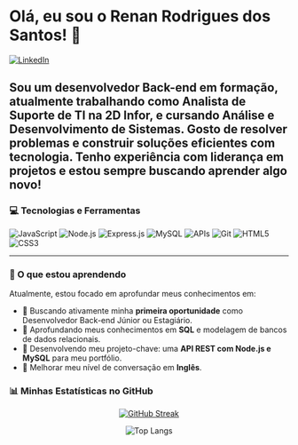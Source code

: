 # Olá, eu sou o Renan Rodrigues dos Santos! 👋

<p align="left">
  <a href="https://www.linkedin.com/in/renanrrodriguess/" target="_blank">
    <img src="https://img.shields.io/badge/LinkedIn-0077B5?style=for-the-badge&logo=linkedin&logoColor=white" alt="LinkedIn"/>
  </a>
</p>

Sou um desenvolvedor Back-end em formação, atualmente trabalhando como Analista de Suporte de TI na 2D Infor, e cursando Análise e Desenvolvimento de Sistemas. Gosto de resolver problemas e construir soluções eficientes com tecnologia. Tenho experiência com liderança em projetos e estou sempre buscando aprender algo novo!
---

### 💻 Tecnologias e Ferramentas

![JavaScript](https://img.shields.io/badge/JavaScript-F7DF1E?style=for-the-badge&logo=javascript&logoColor=black)
![Node.js](https://img.shields.io/badge/Node.js-339933?style=for-the-badge&logo=nodedotjs&logoColor=white)
![Express.js](https://img.shields.io/badge/Express.js-000000?style=for-the-badge&logo=express&logoColor=white)
![MySQL](https://img.shields.io/badge/MySQL-4479A1?style=for-the-badge&logo=mysql&logoColor=white)
![APIs](https://img.shields.io/badge/APIs-00599C?style=for-the-badge)
![Git](https://img.shields.io/badge/GIT-E44C30?style=for-the-badge&logo=git&logoColor=white)
![HTML5](https://img.shields.io/badge/HTML5-E34F26?style=for-the-badge&logo=html5&logoColor=white)
![CSS3](https://img.shields.io/badge/CSS3-1572B6?style=for-the-badge&logo=css3&logoColor=white)

---

### 🌱 O que estou aprendendo

Atualmente, estou focado em aprofundar meus conhecimentos em:
- 🔭 Buscando ativamente minha **primeira oportunidade** como Desenvolvedor Back-end Júnior ou Estagiário.
- 🌱 Aprofundando meus conhecimentos em **SQL** e modelagem de bancos de dados relacionais.
- 🚀 Desenvolvendo meu projeto-chave: uma **API REST com Node.js e MySQL** para meu portfólio.
- 💬 Melhorar meu nível de conversação em **Inglês**.

### 📊 Minhas Estatísticas no GitHub

<p align="center">
  <a href="https://git.io/streak-stats">
    <img src="https://streak-stats.demolab.com/?user=renandosantos&theme=dracula&hide_border=true" alt="GitHub Streak" />
  </a>
</p>

<p align="center">
  <img src="https://github-readme-stats.vercel.app/api/top-langs/?username=renandosantos&layout=compact&langs_count=7&theme=dracula" alt="Top Langs" />
</p>


<!--
**renandosantos/renandosantos** is a ✨ _special_ ✨ repository because its `README.md` (this file) appears on your GitHub profile.

Here are some ideas to get you started:

- 🔭 I’m currently working on ...
- 🌱 I’m currently learning ...
- 👯 I’m looking to collaborate on ...
- 🤔 I’m looking for help with ...
- 💬 Ask me about ...
- 📫 How to reach me: ...
- 😄 Pronouns: ...
- ⚡ Fun fact: ...
-->
